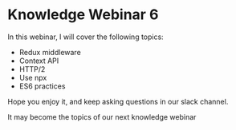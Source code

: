 # Knowledge Webinar 6

In this webinar, I will cover the following topics:

-   Redux middleware
-   Context API
-   HTTP/2
-   Use npx
-   ES6 practices

Hope you enjoy it, and keep asking questions in our slack channel.

It may become the topics of our next knowledge webinar
